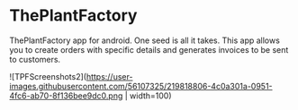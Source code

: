 # ThePlantFactory
ThePlantFactory app for android. One seed is all it takes. This app allows you to create orders with specific details and generates invoices to be sent to customers.


![TPFScreenshots2](https://user-images.githubusercontent.com/56107325/219818806-4c0a301a-0951-4fc6-ab70-8f136bee9dc0.png | width=100)
